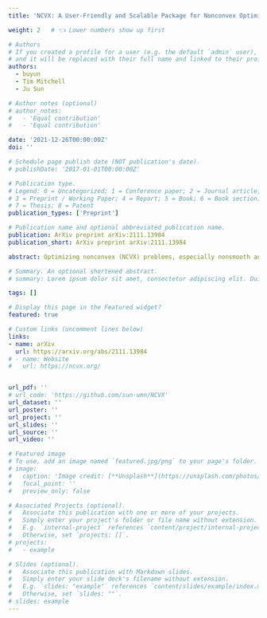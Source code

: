 ```yaml
---
title: 'NCVX: A User-Friendly and Scalable Package for Nonconvex Optimization in Machine Learning'

weight: 2   # 👈 Lower numbers show up first

# Authors
# If you created a profile for a user (e.g. the default `admin` user), write the username (folder name) here
# and it will be replaced with their full name and linked to their profile.
authors:
  - buyun
  - Tim Mitchell
  - Ju Sun

# Author notes (optional)
# author_notes:
#   - 'Equal contribution'
#   - 'Equal contribution'

date: '2021-12-26T00:00:00Z'
doi: ''

# Schedule page publish date (NOT publication's date).
# publishDate: '2017-01-01T00:00:00Z'

# Publication type.
# Legend: 0 = Uncategorized; 1 = Conference paper; 2 = Journal article;
# 3 = Preprint / Working Paper; 4 = Report; 5 = Book; 6 = Book section;
# 7 = Thesis; 8 = Patent
publication_types: ['Preprint']

# Publication name and optional abbreviated publication name.
publication: ArXiv preprint arXiv:2111.13984
publication_short: ArXiv preprint arXiv:2111.13984

abstract: Optimizing nonconvex (NCVX) problems, especially nonsmooth and constrained ones, is an essential part of machine learning. However, it can be hard to reliably solve such problems without optimization expertise. Existing general-purpose NCVX optimization packages are powerful but typically cannot handle nonsmoothness. GRANSO is among the first optimization solvers targeting general nonsmooth NCVX problems with nonsmooth constraints, but, as it is implemented in MATLAB and requires the user to provide analytical gradients, GRANSO is often not a convenient choice in machine learning (especially deep learning) applications. To greatly lower the technical barrier, we introduce a new software package called NCVX, whose initial release contains the solver PyGRANSO, a PyTorch-enabled port of GRANSO incorporating auto-differentiation, GPU acceleration, tensor input, and support for new QP solvers. NCVX is built on freely available and widely used open-source frameworks, and as a highlight, can solve general constrained deep learning problems, the first of its kind. NCVX is available at https://ncvx.org/, with detailed documentation and numerous examples from machine learning and other fields.

# Summary. An optional shortened abstract.
# summary: Lorem ipsum dolor sit amet, consectetur adipiscing elit. Duis posuere tellus ac convallis placerat. Proin tincidunt magna sed ex sollicitudin condimentum.

tags: []

# Display this page in the Featured widget?
featured: true

# Custom links (uncomment lines below)
links:
- name: arXiv
  url: https://arxiv.org/abs/2111.13984
# - name: Website
#   url: https://ncvx.org/


url_pdf: ''
# url_code: 'https://github.com/sun-umn/NCVX'
url_dataset: ''
url_poster: ''
url_project: ''
url_slides: ''
url_source: ''
url_video: ''

# Featured image
# To use, add an image named `featured.jpg/png` to your page's folder.
# image:
#   caption: 'Image credit: [**Unsplash**](https://unsplash.com/photos/pLCdAaMFLTE)'
#   focal_point: ''
#   preview_only: false

# Associated Projects (optional).
#   Associate this publication with one or more of your projects.
#   Simply enter your project's folder or file name without extension.
#   E.g. `internal-project` references `content/project/internal-project/index.md`.
#   Otherwise, set `projects: []`.
# projects:
#   - example

# Slides (optional).
#   Associate this publication with Markdown slides.
#   Simply enter your slide deck's filename without extension.
#   E.g. `slides: "example"` references `content/slides/example/index.md`.
#   Otherwise, set `slides: ""`.
# slides: example
---
```


<!-- > [!NOTE]
> Click the _Cite_ button above to demo the feature to enable visitors to import publication metadata into their reference management software.

> [!NOTE]
> Create your slides in Markdown - click the _Slides_ button to check out the example.

Add the publication's **full text** or **supplementary notes** here. You can use rich formatting such as including [code, math, and images](https://docs.hugoblox.com/content/writing-markdown-latex/). -->

